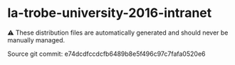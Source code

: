 # la-trobe-university-2016-intranet

:warning: These distribution files are automatically generated and should never be manually managed.

Source git commit: e74dcdfccdcfb6489b8e5f496c97c7fafa0520e6
